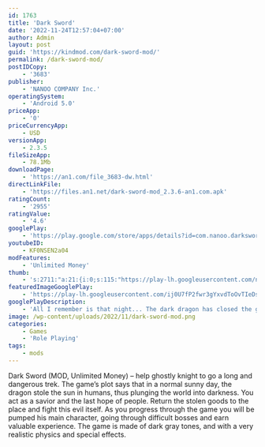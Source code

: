 ```yaml
---
id: 1763
title: 'Dark Sword'
date: '2022-11-24T12:57:04+07:00'
author: Admin
layout: post
guid: 'https://kindmod.com/dark-sword-mod/'
permalink: /dark-sword-mod/
postIDCopy:
    - '3683'
publisher:
    - 'NANOO COMPANY Inc.'
operatingSystem:
    - 'Android 5.0'
priceApp:
    - '0'
priceCurrencyApp:
    - USD
versionApp:
    - 2.3.5
fileSizeApp:
    - 78.1Mb
downloadPage:
    - 'https://an1.com/file_3683-dw.html'
directLinkFile:
    - 'https://files.an1.net/dark-sword-mod_2.3.6-an1.com.apk'
ratingCount:
    - '2955'
ratingValue:
    - '4.6'
googlePlay:
    - 'https://play.google.com/store/apps/details?id=com.nanoo.darksword'
youtubeID:
    - KF0NSEN2a04
modFeatures:
    - 'Unlimited Money'
thumb:
    - 's:2711:"a:21:{i:0;s:115:"https://play-lh.googleusercontent.com/nQ5RhgLENzURvvI3f71hS-q8EDGLicRKwpmv3JisAGa1uTt5caPmppgRMwc3WglqAnE=w526-h296";i:1;s:116:"https://play-lh.googleusercontent.com/aN6DsXR13HXAs7pnd3dVwnE_qOC0GYbV46aq1PXdkSzbJQmq46cVZxnAMc_bddIEvilz=w526-h296";i:2;s:115:"https://play-lh.googleusercontent.com/ebiFIKLOOrKthjW3MGUTLB9k19Cc7uhHwz1TVuQfCSQvZCbPZZDh1Xf8CJ6VReTluRE=w526-h296";i:3;s:114:"https://play-lh.googleusercontent.com/dwmakYVxA593wV5dtF4MUvMttT4X-pGSvTMwav25EODUalJeeZm6hEMu-Vh5mCIqBQ=w526-h296";i:4;s:116:"https://play-lh.googleusercontent.com/p9UNVDeI3jlykM25idb5-d71zZ24OplT6v-wN-mamSZ3PwBN39i48tPlsXeQk2l0jSHC=w526-h296";i:5;s:115:"https://play-lh.googleusercontent.com/vaDnwwsp-jRDB2gqWWOgCyR3G4se9b8AG727hp421J4ErLuoPGt11_rMhMRFOH7l2iQ=w526-h296";i:6;s:115:"https://play-lh.googleusercontent.com/raKwaNilaW09P2ayKGtLxcaw6al70IwlITCI2H2Jz1euUarRcWlT4DirLN25ZlFWuO8=w526-h296";i:7;s:115:"https://play-lh.googleusercontent.com/rGwL0OurXYlq-3kI-miAjjgLUPHwV950eZbt8104T1M3Gdgzzp3mPlZYDaSclHnNhJE=w526-h296";i:8;s:115:"https://play-lh.googleusercontent.com/33K7y3MD8QEzzPmKQUR9IG3Yzn4GccIqB1DuH9Z_gilry4JLYT-8Dfeiak5rVGqdZHs=w526-h296";i:9;s:115:"https://play-lh.googleusercontent.com/9G-qv89CbLGHU4Dyuhl75OMYEl5rNfo9Wr9FznDL5jlEAHfGwFoU3220uSd9Y09cLDY=w526-h296";i:10;s:116:"https://play-lh.googleusercontent.com/TSo_i3lzzUGL0mDbCU_1ResHMgEmI_rSai6Mzyw2UwFikH_aifY3VQi0JUoBVeGHy6qw=w526-h296";i:11;s:115:"https://play-lh.googleusercontent.com/zdQf4ZSF_-QUA8750Gnj865gVjP-UvGmvoeFhW6kRVBH31NXTbNnOzkBS14tpjNIr4I=w526-h296";i:12;s:115:"https://play-lh.googleusercontent.com/ruHa4wkM8vzOEML9MbbIt4GFbZOy66O0kDaDtqqAr3WKkMAg3yi9lVvwgU-IZI90rBY=w526-h296";i:13;s:115:"https://play-lh.googleusercontent.com/OCltLQL1Er_3xcoMA7fVNFuxdA8wNxnyxeJEe31GC3W-EIPZsbST7Rx0lqxpZRfY6yY=w526-h296";i:14;s:114:"https://play-lh.googleusercontent.com/ZkMVhOYzszsYYX8TJIEoUx9nEeZ-uMoa5vyD4R2D1dfrOo8eRUB30HsvASDIs3HqHQ=w526-h296";i:15;s:116:"https://play-lh.googleusercontent.com/yoNaEkeIhfxNwLVL63V2Aje4tppHo2YviSzU3AtxatpuPRtXZZtaDra_W_a18Slu2nGJ=w526-h296";i:16;s:116:"https://play-lh.googleusercontent.com/22vlyYKJZ2CtFfJusUf0VM67dc5Kq4Xx9PpsW3dcE6ydtHdzHQ_m--yeZ1hD1b2ollu8=w526-h296";i:17;s:114:"https://play-lh.googleusercontent.com/nqYyI-rdSiKeMI1TYs6bev-iYFMDUWAU9fexNvHrF_wweqvLRkRzf4ZkTAxaw81wEQ=w526-h296";i:18;s:116:"https://play-lh.googleusercontent.com/yM7N6b_ihq6u0FlefeOUNFrF98w848EA9Yl_ZK7mac8HtYdB_MJxaoWHwh1qJycKwAN8=w526-h296";i:19;s:116:"https://play-lh.googleusercontent.com/3yg0LFR8gWrsRjhqFCfIaqRTXD8zQGjE2WMq_xWzJzxvurOBcv7_IIZGjLCZzgEK0FtE=w526-h296";i:20;s:116:"https://play-lh.googleusercontent.com/7CbKWcXmLB0RxItxv3BP2Yf8q1Mhrf_MiZ4rAPK95SRxHRCrjr2S1IA2AzIvDco7xfce=w526-h296";}";'
featuredImageGooglePlay:
    - 'https://play-lh.googleusercontent.com/ij0U7fP2fwr3gYxvdToOvTIeDsxjzZNQ7h-pxoAxU3T9zIiOYSPVnvjwJ3-xQCMfHA'
googlePlayDescription:
    - 'All I remember is that night... The dark dragon has closed the gate to the sun. And light vanished. All living creatures became dark... Only carrying what''s left behind... the eternal pain.In the darkness that has lost light… True dark action begins.▪ Defeat the Dark Dragon & Save the Light!.'
image: /wp-content/uploads/2022/11/dark-sword-mod.png
categories:
    - Games
    - 'Role Playing'
tags:
    - mods
---
```


Dark Sword (MOD, Unlimited Money) – help ghostly knight to go a long and dangerous trek. The game’s plot says that in a normal sunny day, the dragon stole the sun in humans, thus plunging the world into darkness. You act as a savior and the last hope of people. Return the stolen goods to the place and fight this evil itself. As you progress through the game you will be pumped his main character, going through difficult bosses and earn valuable experience. The game is made of dark gray tones, and with a very realistic physics and special effects.